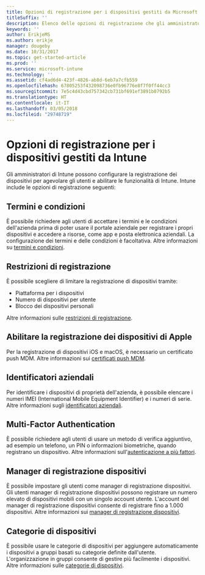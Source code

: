 ```yaml
---
title: Opzioni di registrazione per i dispositivi gestiti da Microsoft Intune
titleSuffix: ''
description: Elenco delle opzioni di registrazione che gli amministratori possono impostare per i dispositivi gestiti da Microsoft Intune.
keywords: ''
author: ErikjeMS
ms.author: erikje
manager: dougeby
ms.date: 10/31/2017
ms.topic: get-started-article
ms.prod: ''
ms.service: microsoft-intune
ms.technology: ''
ms.assetid: cf4ad6d4-423f-4826-ab8d-6eb7a7cfb559
ms.openlocfilehash: 67805253f432098736e0fb96776e8f7f0ff44cc3
ms.sourcegitcommit: 7e5c4d43cbd757342cb731bf691ef3891b0792b5
ms.translationtype: HT
ms.contentlocale: it-IT
ms.lasthandoff: 03/05/2018
ms.locfileid: "29748719"
---
```

# <a name="enrollment-options-for-devices-managed-by-intune"></a>Opzioni di registrazione per i dispositivi gestiti da Intune

Gli amministratori di Intune possono configurare la registrazione dei dispositivi per agevolare gli utenti e abilitare le funzionalità di Intune.  Intune include le opzioni di registrazione seguenti:

## <a name="terms-and-conditions"></a>Termini e condizioni

È possibile richiedere agli utenti di accettare i termini e le condizioni dell'azienda prima di poter usare il portale aziendale per registrare i propri dispositivi e accedere a risorse, come app e posta elettronica aziendali. La configurazione dei termini e delle condizioni è facoltativa. Altre informazioni su [termini e condizioni](terms-and-conditions-create.md).

## <a name="enrollment-restrictions"></a>Restrizioni di registrazione

È possibile scegliere di limitare la registrazione di dispositivi tramite:
- Piattaforma per i dispositivi
- Numero di dispositivi per utente
- Blocco dei dispositivi personali

Altre informazioni sulle [restrizioni di registrazione](enrollment-restrictions-set.md).

## <a name="enable-apple-device-enrollment"></a>Abilitare la registrazione dei dispositivi di Apple

Per la registrazione di dispositivi iOS e macOS, è necessario un certificato push MDM. Altre informazioni sui [certificati push MDM](apple-mdm-push-certificate-get.md).

## <a name="corporate-identifiers"></a>Identificatori aziendali

Per identificare i dispositivi di proprietà dell'azienda, è possibile elencare i numeri IMEI (International Mobile Equipment Identifier) e i numeri di serie. Altre informazioni sugli [identificatori aziendali](corporate-identifiers-add.md).
## <a name="multi-factor-authentication"></a>Multi-Factor Authentication

È possibile richiedere agli utenti di usare un metodo di verifica aggiuntivo, ad esempio un telefono, un PIN o informazioni biometriche, quando registrano un dispositivo. Altre informazioni sull'[autenticazione a più fattori](multi-factor-authentication.md).

## <a name="device-enrollment-manager"></a>Manager di registrazione dispositivi
È possibile impostare gli utenti come manager di registrazione dispositivi.  Gli utenti manager di registrazione dispositivi possono registrare un numero elevato di dispositivi mobili con un singolo account utente. L'account del manager di registrazione dispositivi consente di registrare fino a 1.000 dispositivi. Altre informazioni sui [manager di registrazione dispositivi](device-enrollment-manager-enroll.md).

## <a name="device-categories"></a>Categorie di dispositivi

È possibile usare le categorie di dispositivi per aggiungere automaticamente i dispositivi a gruppi basati su categorie definite dall'utente. L'organizzazione in gruppi consente di gestire più facilmente i dispositivi. Altre informazioni sulle [categorie di dispositivi](device-group-mapping.md).
